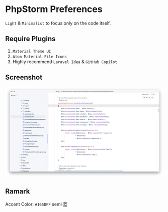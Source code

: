 # PhpStorm Preferences

`Light` & `Minimalist` to focus only on the code itself.

## Require Plugins
1. `Material Theme UI`
2. `Atom Material File Icons`
3. Highly recommend `Laravel Idea` & `GitHub Copilot`

## Screenshot
<img  src="./images/1.png" alt="screenshot"/>

## Ramark
Accent Color: `#165DFF` semi 蓝
